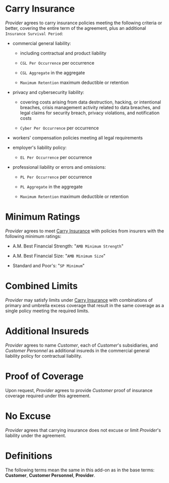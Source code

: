 # Carry Insurance
_Provider_ agrees to carry insurance policies meeting the following criteria or better, covering the entire term of the agreement, plus an additional `Insurance Survival Period`:

- commercial general liability:

  - including contractual and product liability

  - `CGL Per Occurrence` per occurrence

  - `CGL Aggregate` in the aggregate

  - `Maximum Retention` maximum deductible or retention

- privacy and cybersecurity liability:

  - covering costs arising from data destruction, hacking, or intentional breaches, crisis management activity related to data breaches, and legal claims for security breach, privacy violations, and notification costs

  - `Cyber Per Occurrence` per occurrence

- workers' compensation policies meeting all legal requirements

- employer's liability policy:

  - `EL Per Occurrence` per occurrence

- professional liability or errors and omissions:

  - `PL Per Occurrence` per occurrence

  - `PL Aggregate` in the aggregate

  - `Maximum Retention` maximum deductible or retention

# Minimum Ratings
_Provider_ agrees to meet [Carry Insurance](#Carry_Insurance) with policies from insurers with the following minimum ratings:

- A.M. Best Financial Strength: "`AMB Minimum Strength`"

- A.M. Best Financial Size: "`AMB Minimum Size`"

- Standard and Poor's: "`SP Minimum`"

# Combined Limits
_Provider_ may satisfy limits under [Carry Insurance](#Carry_Insurance) with combinations of primary and umbrella excess coverage that result in the same coverage as a single policy meeting the required limits.

# Additional Insureds
_Provider_ agrees to name _Customer_, each of _Customer_'s subsidiaries, and _Customer Personnel_ as additional insureds in the commercial general liability policy for contractual liability.

# Proof of Coverage
Upon request, _Provider_ agrees to provide _Customer_ proof of insurance coverage required under this agreement.

# No Excuse
_Provider_ agrees that carrying insurance does not excuse or limit _Provider_'s liability under the agreement.

# Definitions
The following terms mean the same in this add-on as in the base terms: **Customer**, **Customer Personnel**, **Provider**.
